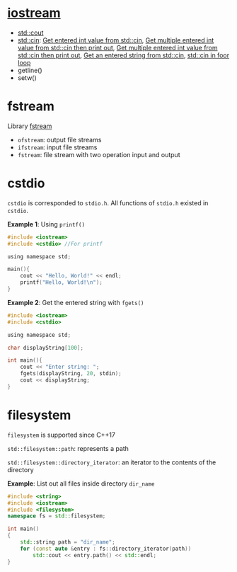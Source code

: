 # [iostream](iostream)

* [std::cout](iostream.md#stdcout)
* [std::cin](iostream.md#stdcin): [Get entered int value from std::cin](), [Get multiple entered int value from std::cin then print out](iostream.md#get-multiple-entered-int-value-from-stdcin-then-print-out), [Get multiple entered int value from std::cin then print out](iostream.md#get-multiple-entered-int-value-from-stdcin-then-print-out), [Get an entered string from std::cin](), [std::cin in foor loop](iostream.md#stdcin-in-foor-loop)
* getline()
* setw()

# fstream

Library [fstream](fstream)

* ``ofstream``: output file streams
* ``ifstream``: input file streams
* ``fstream``: file stream with two operation input and output

# cstdio

``cstdio`` is corresponded to ``stdio.h``. All functions of ``stdio.h`` existed in ``cstdio``.

**Example 1**: Using ``printf()``

```c
#include <iostream>
#include <cstdio> //For printf

using namespace std;

main(){
	cout << "Hello, World!" << endl;
    printf("Hello, World!\n");
}
```

**Example 2**: Get the entered string with ``fgets()``

```c
#include <iostream>
#include <cstdio>

using namespace std;

char displayString[100];

int main(){
	cout << "Enter string: ";
	fgets(displayString, 20, stdin);
	cout << displayString;
}
```

# filesystem

``filesystem`` is supported since C++17

``std::filesystem::path``: represents a path

``std::filesystem::directory_iterator``: an iterator to the contents of the directory

**Example**: List out all files inside directory ``dir_name``

```cpp
#include <string>
#include <iostream>
#include <filesystem>
namespace fs = std::filesystem;

int main()
{
    std::string path = "dir_name";
    for (const auto &entry : fs::directory_iterator(path))
        std::cout << entry.path() << std::endl;
}
```
